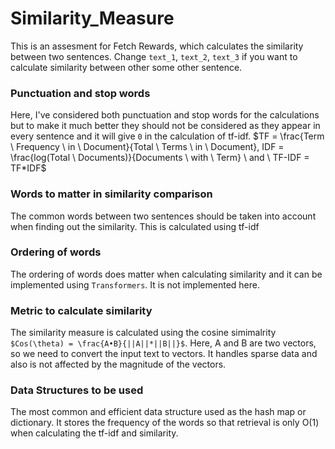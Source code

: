 # Similarity_Measure

This is an assesment for Fetch Rewards, which calculates the similarity between two sentences. Change `text_1`, `text_2`, `text_3` if you want to calculate similarity between other some other sentence.  

### Punctuation and stop words

Here, I've considered both punctuation and stop words for the calculations but to make it much better they should not be considered as they appear in every sentence and it will give `0` in the calculation of tf-idf. $TF = \frac{Term \ Frequency \ in \ Document}{Total \ Terms \ in \ Document}, IDF = \frac{log(Total \ Documents)}{Documents \ with \ Term} \ and \ TF-IDF = TF*IDF$

### Words to matter in similarity comparison 
The common words between two sentences should be taken into account when finding out the similarity. This is calculated using tf-idf

### Ordering of words

The ordering of words does matter when calculating similarity and it can be implemented using `Transformers`. It is not implemented here.

### Metric to calculate similarity

The similarity measure is calculated using the cosine simimalrity `$Cos(\theta) = \frac{A•B}{||A||*||B||}$`. Here, A and B are two vectors, so we need to convert the input text to vectors. It handles sparse data and also is not affected by the magnitude of the vectors.

### Data Structures to be used

The most common and efficient data structure used as the hash map or dictionary. It stores the frequency of the words so that retrieval is only O(1) when calculating the tf-idf and similarity.




